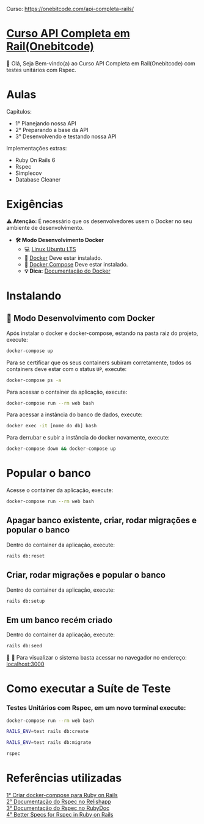 Curso: https://onebitcode.com/api-completa-rails/

# [Curso API Completa em Rail(Onebitcode)](https://onebitcode.com/api-completa-rails/)

👋 Olá, Seja Bem-vindo(a) ao Curso API Completa em Rail(Onebitcode) com testes unitários com Rspec.

# Aulas

Capítulos:  

- 1° Planejando nossa API
- 2° Preparando a base da API
- 3° Desenvolvendo e testando nossa API

Implementações extras:

- Ruby On Rails 6
- Rspec
- Simplecov
- Database Cleaner

# Exigências

**:warning: Atenção:** É necessário que os desenvolvedores usem o Docker no seu ambiente de desenvolvimento.

- **🛠 Modo Desenvolvimento Docker**
    - :computer: [Linux Ubuntu LTS](https://ubuntu.com/download/desktop)
    - 🐳 [Docker](https://docs.docker.com/engine/installation/) Deve estar instalado.
    - 🐳 [Docker Compose](https://docs.docker.com/compose/) Deve estar instalado.
    - **💡 Dica:** [Documentação do Docker](https://docs.docker.com/)

# Instalando

## 🐳 Modo Desenvolvimento com Docker

Após instalar o docker e docker-compose, estando na pasta raiz do projeto, execute:

```sh
docker-compose up
```

Para se certificar que os seus containers subiram corretamente, todos os containers deve estar com o status `UP`, execute:

```sh
docker-compose ps -a
```

Para acessar o container da aplicação, execute:

```sh
docker-compose run --rm web bash
```

Para acessar a instância do banco de dados, execute:

```sh
docker exec -it [nome do db] bash
```

Para derrubar e subir a instância do docker novamente, execute:

```sh
docker-compose down && docker-compose up
```
# Popular o banco
Acesse o container da aplicação, execute:

```sh
docker-compose run --rm web bash
```
## Apagar banco existente, criar, rodar migrações e popular o banco

Dentro do container da aplicação, execute:

```sh
rails db:reset
```
## Criar, rodar migrações e popular o banco

Dentro do container da aplicação, execute:

```sh
rails db:setup
```
## Em um banco recém criado

Dentro do container da aplicação, execute:

```sh
rails db:seed
```

🚀 :clap: Para visualizar o sistema basta acessar no navegador no endereço: [localhost:3000](localhost:3000)

# Como executar a Suíte de Teste

### Testes Unitários com Rspec, em um novo terminal execute:
```sh
docker-compose run --rm web bash
```

```sh
RAILS_ENV=test rails db:create
```

```sh
RAILS_ENV=test rails db:migrate
```

```sh
rspec
```
# Referências utilizadas

[1° Criar docker-compose para Ruby on Rails](https://docs.docker.com/compose/rails/)  
[2° Documentação do Rspec no Relishapp](https://relishapp.com/rspec)  
[3° Documentação do Rspec no RubyDoc](https://rubydoc.info/gems/rspec-rails/frames)  
[4° Better Specs for Rspec in Ruby on Rails](https://rubydoc.info/gems/rspec-rails/frames)  
